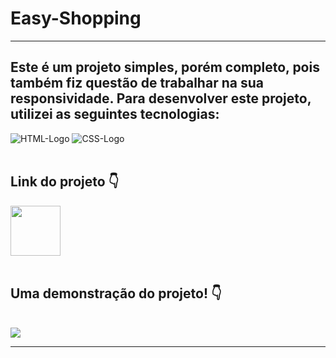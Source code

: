 # Easy-Shopping
<hr>
<h2>Este é um projeto simples, porém completo, pois também fiz questão de trabalhar na sua responsividade. Para desenvolver este projeto, utilizei as seguintes tecnologias:</h2>
<img src="https://img.shields.io/badge/HTML5-E34F26?style=for-the-badge&logo=html5&logoColor=white" alt="HTML-Logo" />
<img src="https://img.shields.io/badge/CSS3-1572B6?style=for-the-badge&logo=css3&logoColor=white" alt="CSS-Logo" />
<br><br>
<h2>Link do projeto 👇</h2>
<a href="https://jpmendezz.github.io/Easy-Shopping/"><img src="https://github.com/JPMENDEZZ/Easy-Shopping/assets/124535140/6b654b40-091e-47ee-b806-997c631037d3" width="80px"></a>
<br><br>
<h2>Uma demonstração do projeto! 👇</h2>
<br>
<img src="https://github.com/JPMENDEZZ/Easy-Shopping/assets/124535140/b4e17953-c5ce-4260-9871-a2936477a64a">
<hr>


